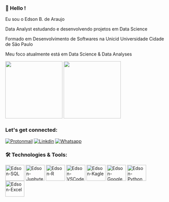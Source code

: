 ### 👋 Hello !

Eu sou o Edson B. de Araujo

Data Analyst estudando e desenvolvendo projetos em Data Science

Formado em Desenvolvimento de Softwares na Unicid Universidade Cidade de São Paulo

Meu foco atualmente está em Data Science & Data Analyses

<div>
  <img height="180em" src="https://github-readme-stats.vercel.app/api?username=edsonbaraujo&show_icons=true&theme=tokyonight"/>
  <img height="180em" src="https://github-readme-stats.vercel.app/api/top-langs/?username=edsonbaraujo&layout=compact&theme=tokyonight"/>
</div> 

### Let's get connected:

[![Protonmail](https://img.shields.io/badge/ProtonMail-8B89CC?style=for-the-badge&logo=protonmail&logoColor=white)](mailto:edsonbaraujo@protonmail.com)
[![Linkdin](https://img.shields.io/badge/LinkedIn-0077B5?style=for-the-badge&logo=linkedin&logoColor=white)](https://www.linkedin.com/in/edsonaraujotrademktgcategorias/)
[![Whatsapp](https://img.shields.io/badge/WhatsApp-25D366?style=for-the-badge&logo=whatsapp&logoColor=white)](https://wa.me/5511998323503)

### 🛠️ Technologies & Tools:
<div>
<img align="center" alt="Edson-SQL" height="50" width="60" src="https://cdn.jsdelivr.net/gh/devicons/devicon/icons/postgresql/postgresql-plain-wordmark.svg"/>
<img align="center" alt="Edson-Juphyter" height="50" width="60" src="https://cdn.jsdelivr.net/gh/devicons/devicon/icons/jupyter/jupyter-plain-wordmark.svg"/> 
<img align="center" alt="Edson-R" height="50" width="60" src="https://cdn.jsdelivr.net/gh/devicons/devicon/icons/r/r-original.svg"/> 
<img align="center" alt="Edson-VSCode" height="50" width="60" src="https://cdn.jsdelivr.net/gh/devicons/devicon/icons/vscode/vscode-original-wordmark.svg"/>
<img align="center" alt="Edson-Kagle" height="50" width="60" src="https://cdn.jsdelivr.net/gh/devicons/devicon/icons/kaggle/kaggle-original-wordmark.svg"/>  
<img align="center" alt="Edson-Google" height="50" width="60" src="https://cdn.jsdelivr.net/gh/devicons/devicon/icons/google/google-original-wordmark.svg"/>    
<img align="center" alt="Edson-Python" height="50" width="60" src="https://cdn.jsdelivr.net/gh/devicons/devicon/icons/python/python-original-wordmark.svg"/>
<img align="center" alt="Edson-Excel" height="50" width="60" src="https://img.shields.io/badge/Microsoft_Excel-217346?style=for-the-badge&logo=microsoft-excel&logoColor=white"/>  
  
  
</div>  
